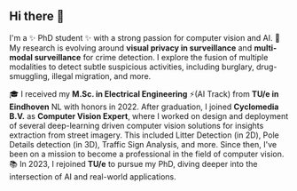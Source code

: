 ## Hi there 👋

I'm a ✨ PhD student ✨ with a strong passion for computer vision and AI. 🔎 My research is evolving around **visual privacy in surveillance** and **multi-modal surveillance** for crime detection. I explore the fusion of multiple modalities to detect subtle suspicious activities, including burglary, drug-smuggling, illegal migration, and more. 

🎓 I received my **M.Sc. in Electrical Engineering** ⚡(AI Track) from **TU/e in Eindhoven** NL with honors in 2022. After graduation, I joined **Cyclomedia B.V.** as **Computer Vision Expert**, where I worked on design and deployment of several deep-learning driven computer vision solutions for insights extraction from street imagery. This included Litter Detection (in 2D), Pole Details detection (in 3D), Traffic Sign Analysis, and more. Since then, I've been on a mission to become a professional in the field of computer vision.  
📚 In 2023, I rejoined **TU/e** to pursue my PhD, diving deeper into the intersection of AI and real-world applications.


<!--
**Sara-Esam/Sara-Esam** is a  _special_ ✨ repository because its `README.md` (this file) appears on your GitHub profile.
🏢 After graduation, I joined **Cyclomedia B.N.** as a **Computer Vision Expert**, where I worked on deploying deep-learning-based solutions for insight extraction from street imagery
Since then, I've been pursuing ways to develop into a professional in the field of computer vision. I rejoined TU/e in 2023 pursuing a PhD degree.

Here are some ideas to get you started:

- 🔭 I’m currently working on ...
- 🌱 I’m currently learning ...
- 👯 I’m looking to collaborate on ...
- 🤔 I’m looking for help with ...
- 💬 Ask me about ...
- 📫 How to reach me: ...
- 😄 Pronouns: ...
- ⚡ Fun fact: ...
-->
